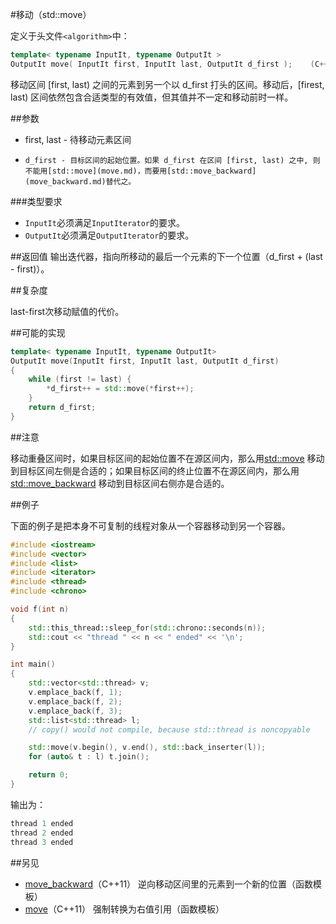 #移动（std::move）

定义于头文件`<algorithm>`中：

```C++
template< typename InputIt, typename OutputIt >
OutputIt move( InputIt first, InputIt last, OutputIt d_first );    (C++11 - )
```

移动区间 [first, last) 之间的元素到另一个以 d_first 打头的区间。移动后，[firest, last) 区间依然包含合适类型的有效值，但其值并不一定和移动前时一样。

##参数

- first, last - 待移动元素区间
-     d_first - 目标区间的起始位置。如果 d_first 在区间 [first, last) 之中, 则不能用[std::move](move.md)，而要用[std::move_backward](move_backward.md)替代之。

###类型要求

- `InputIt`必须满足`InputIterator`的要求。
- `OutputIt`必须满足`OutputIterator`的要求。

##返回值
输出迭代器，指向所移动的最后一个元素的下一个位置（d_first + (last - first)）。

##复杂度

last-first次移动赋值的代价。

##可能的实现

```C++
template< typename InputIt, typename OutputIt>
OutputIt move(InputIt first, InputIt last, OutputIt d_first)
{
    while (first != last) {
        *d_first++ = std::move(*first++);
    }
    return d_first;
}
```

##注意

移动重叠区间时，如果目标区间的起始位置不在源区间内，那么用[std::move](move.md) 移动到目标区间左侧是合适的；如果目标区间的终止位置不在源区间内，那么用[std::move_backward](move_backward.md) 移动到目标区间右侧亦是合适的。

##例子

下面的例子是把本身不可复制的线程对象从一个容器移动到另一个容器。

```C++
#include <iostream>
#include <vector>
#include <list>
#include <iterator>
#include <thread>
#include <chrono>

void f(int n)
{
    std::this_thread::sleep_for(std::chrono::seconds(n));
    std::cout << "thread " << n << " ended" << '\n';
}

int main()
{
    std::vector<std::thread> v;
    v.emplace_back(f, 1);
    v.emplace_back(f, 2);
    v.emplace_back(f, 3);
    std::list<std::thread> l;
    // copy() would not compile, because std::thread is noncopyable

    std::move(v.begin(), v.end(), std::back_inserter(l));
    for (auto& t : l) t.join();

    return 0;
}
```

输出为：

```C++
thread 1 ended
thread 2 ended
thread 3 ended
```

##另见

- [move_backward](move_backward.md)（C++11）    逆向移动区间里的元素到一个新的位置（函数模板）
- [move](../utility/move.md)（C++11）           强制转换为右值引用（函数模板）
